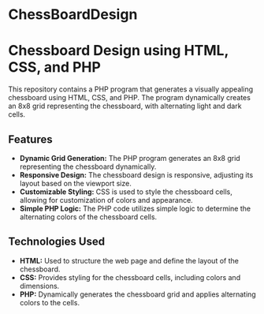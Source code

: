 # ChessBoardDesign

# Chessboard Design using HTML, CSS, and PHP

This repository contains a PHP program that generates a visually appealing chessboard using HTML, CSS, and PHP. The program dynamically creates an 8x8 grid representing the chessboard, with alternating light and dark cells.

## Features

- **Dynamic Grid Generation:** The PHP program generates an 8x8 grid representing the chessboard dynamically.
- **Responsive Design:** The chessboard design is responsive, adjusting its layout based on the viewport size.
- **Customizable Styling:** CSS is used to style the chessboard cells, allowing for customization of colors and appearance.
- **Simple PHP Logic:** The PHP code utilizes simple logic to determine the alternating colors of the chessboard cells.

## Technologies Used

- **HTML:** Used to structure the web page and define the layout of the chessboard.
- **CSS:** Provides styling for the chessboard cells, including colors and dimensions.
- **PHP:** Dynamically generates the chessboard grid and applies alternating colors to the cells.

